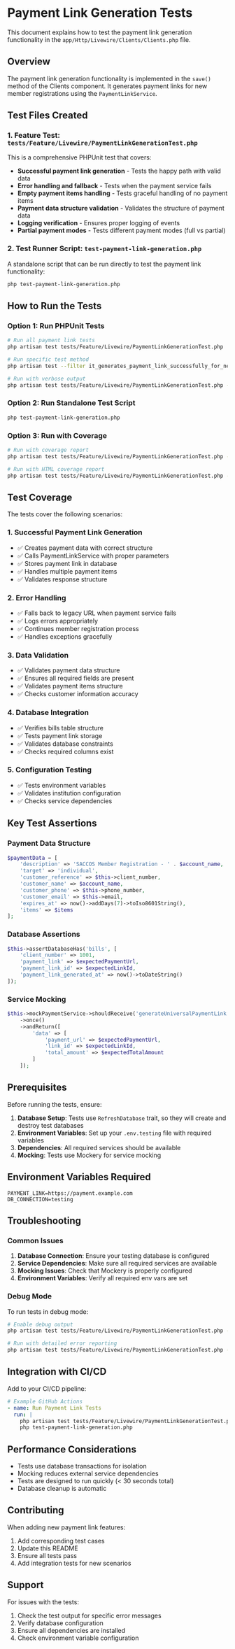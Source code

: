 # Payment Link Generation Tests

This document explains how to test the payment link generation functionality in the `app/Http/Livewire/Clients/Clients.php` file.

## Overview

The payment link generation functionality is implemented in the `save()` method of the Clients component. It generates payment links for new member registrations using the `PaymentLinkService`.

## Test Files Created

### 1. Feature Test: `tests/Feature/Livewire/PaymentLinkGenerationTest.php`

This is a comprehensive PHPUnit test that covers:

- **Successful payment link generation** - Tests the happy path with valid data
- **Error handling and fallback** - Tests when the payment service fails
- **Empty payment items handling** - Tests graceful handling of no payment items
- **Payment data structure validation** - Validates the structure of payment data
- **Logging verification** - Ensures proper logging of events
- **Partial payment modes** - Tests different payment modes (full vs partial)

### 2. Test Runner Script: `test-payment-link-generation.php`

A standalone script that can be run directly to test the payment link functionality:

```bash
php test-payment-link-generation.php
```

## How to Run the Tests

### Option 1: Run PHPUnit Tests

```bash
# Run all payment link tests
php artisan test tests/Feature/Livewire/PaymentLinkGenerationTest.php

# Run specific test method
php artisan test --filter it_generates_payment_link_successfully_for_new_member

# Run with verbose output
php artisan test tests/Feature/Livewire/PaymentLinkGenerationTest.php -v
```

### Option 2: Run Standalone Test Script

```bash
php test-payment-link-generation.php
```

### Option 3: Run with Coverage

```bash
# Run with coverage report
php artisan test tests/Feature/Livewire/PaymentLinkGenerationTest.php --coverage

# Run with HTML coverage report
php artisan test tests/Feature/Livewire/PaymentLinkGenerationTest.php --coverage-html coverage/
```

## Test Coverage

The tests cover the following scenarios:

### 1. Successful Payment Link Generation
- ✅ Creates payment data with correct structure
- ✅ Calls PaymentLinkService with proper parameters
- ✅ Stores payment link in database
- ✅ Handles multiple payment items
- ✅ Validates response structure

### 2. Error Handling
- ✅ Falls back to legacy URL when payment service fails
- ✅ Logs errors appropriately
- ✅ Continues member registration process
- ✅ Handles exceptions gracefully

### 3. Data Validation
- ✅ Validates payment data structure
- ✅ Ensures all required fields are present
- ✅ Validates payment items structure
- ✅ Checks customer information accuracy

### 4. Database Integration
- ✅ Verifies bills table structure
- ✅ Tests payment link storage
- ✅ Validates database constraints
- ✅ Checks required columns exist

### 5. Configuration Testing
- ✅ Tests environment variables
- ✅ Validates institution configuration
- ✅ Checks service dependencies

## Key Test Assertions

### Payment Data Structure
```php
$paymentData = [
    'description' => 'SACCOS Member Registration - ' . $account_name,
    'target' => 'individual',
    'customer_reference' => $this->client_number,
    'customer_name' => $account_name,
    'customer_phone' => $this->phone_number,
    'customer_email' => $this->email,
    'expires_at' => now()->addDays(7)->toIso8601String(),
    'items' => $items
];
```

### Database Assertions
```php
$this->assertDatabaseHas('bills', [
    'client_number' => 1001,
    'payment_link' => $expectedPaymentUrl,
    'payment_link_id' => $expectedLinkId,
    'payment_link_generated_at' => now()->toDateString()
]);
```

### Service Mocking
```php
$this->mockPaymentService->shouldReceive('generateUniversalPaymentLink')
    ->once()
    ->andReturn([
        'data' => [
            'payment_url' => $expectedPaymentUrl,
            'link_id' => $expectedLinkId,
            'total_amount' => $expectedTotalAmount
        ]
    ]);
```

## Prerequisites

Before running the tests, ensure:

1. **Database Setup**: Tests use `RefreshDatabase` trait, so they will create and destroy test databases
2. **Environment Variables**: Set up your `.env.testing` file with required variables
3. **Dependencies**: All required services should be available
4. **Mocking**: Tests use Mockery for service mocking

## Environment Variables Required

```env
PAYMENT_LINK=https://payment.example.com
DB_CONNECTION=testing
```

## Troubleshooting

### Common Issues

1. **Database Connection**: Ensure your testing database is configured
2. **Service Dependencies**: Make sure all required services are available
3. **Mocking Issues**: Check that Mockery is properly configured
4. **Environment Variables**: Verify all required env vars are set

### Debug Mode

To run tests in debug mode:

```bash
# Enable debug output
php artisan test tests/Feature/Livewire/PaymentLinkGenerationTest.php --verbose

# Run with detailed error reporting
php artisan test tests/Feature/Livewire/PaymentLinkGenerationTest.php --stop-on-failure
```

## Integration with CI/CD

Add to your CI/CD pipeline:

```yaml
# Example GitHub Actions
- name: Run Payment Link Tests
  run: |
    php artisan test tests/Feature/Livewire/PaymentLinkGenerationTest.php
    php test-payment-link-generation.php
```

## Performance Considerations

- Tests use database transactions for isolation
- Mocking reduces external service dependencies
- Tests are designed to run quickly (< 30 seconds total)
- Database cleanup is automatic

## Contributing

When adding new payment link features:

1. Add corresponding test cases
2. Update this README
3. Ensure all tests pass
4. Add integration tests for new scenarios

## Support

For issues with the tests:

1. Check the test output for specific error messages
2. Verify database configuration
3. Ensure all dependencies are installed
4. Check environment variable configuration

